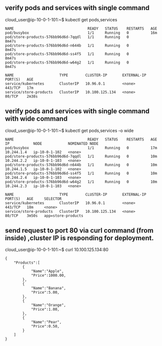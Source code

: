 
## verify pods and services with single command

cloud_user@ip-10-0-1-101:~$ kubectl get pods,services
```
NAME                                  READY   STATUS    RESTARTS   AGE
pod/busybox                           1/1     Running   0          16m
pod/store-products-576bb96d6d-7qqdl   1/1     Running   0          8m47s
pod/store-products-576bb96d6d-n644b   1/1     Running   0          8m47s
pod/store-products-576bb96d6d-ss4f5   1/1     Running   0          8m47s
pod/store-products-576bb96d6d-w64g2   1/1     Running   0          8m47s

NAME                     TYPE        CLUSTER-IP       EXTERNAL-IP   PORT(S)   AGE
service/kubernetes       ClusterIP   10.96.0.1        <none>        443/TCP   17m
service/store-products   ClusterIP   10.100.125.134   <none>        80/TCP    2m38s
```

## verify pods and services with single command with wide command

cloud_user@ip-10-0-1-101:~$ kubectl get pods,services -o wide
```
NAME                                  READY   STATUS    RESTARTS   AGE   IP           NODE            NOMINATED NODE
pod/busybox                           1/1     Running   0          17m   10.244.1.4   ip-10-0-1-102   <none>
pod/store-products-576bb96d6d-7qqdl   1/1     Running   0          10m   10.244.2.2   ip-10-0-1-103   <none>
pod/store-products-576bb96d6d-n644b   1/1     Running   0          10m   10.244.1.5   ip-10-0-1-102   <none>
pod/store-products-576bb96d6d-ss4f5   1/1     Running   0          10m   10.244.2.4   ip-10-0-1-103   <none>
pod/store-products-576bb96d6d-w64g2   1/1     Running   0          10m   10.244.2.3   ip-10-0-1-103   <none>

NAME                     TYPE        CLUSTER-IP       EXTERNAL-IP   PORT(S)   AGE     SELECTOR
service/kubernetes       ClusterIP   10.96.0.1        <none>        443/TCP   18m     <none>
service/store-products   ClusterIP   10.100.125.134   <none>        80/TCP    3m50s   app=store-products
```


## send request to port 80 via curl command (from inside) ,cluster IP is responding for deployment.

cloud_user@ip-10-0-1-101:~$ curl 10.100.125.134:80
```
{
	"Products":[
		{
			"Name":"Apple",
			"Price":1000.00,
		},
		{
			"Name":"Banana",
			"Price":5.00,
		},
		{
			"Name":"Orange",
			"Price":1.00,
		},
		{
			"Name":"Pear",
			"Price":0.50,
		}
	]
}
```


